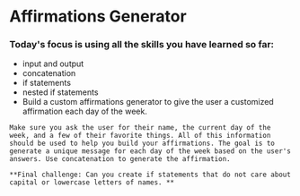 # **Affirmations Generator**

### Today's focus is using all the skills you have learned so far:

* input and output
* concatenation
* if statements
* nested if statements
* Build a custom affirmations generator to give the user a customized affirmation each day of the week.

``Make sure you ask the user for their name, the current day of the week, and a few of their favorite things. All of this information should be used to help you build your affirmations.
The goal is to generate a unique message for each day of the week based on the user's answers.
Use concatenation to generate the affirmation.``


``**Final challenge: Can you create if statements that do not care about capital or lowercase letters of names.
**``
